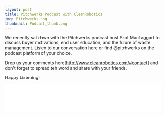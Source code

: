 ```yaml
---
layout: post
title: Pitchwerks Podcast with CleanRobotics
img: Pitchwerks.png
thumbnail: Podcast_thumb.png
---
```

We recently sat down with the Pitchwerks podcast host Scot MacTaggart to discuss buyer motivations, end user education, and the future of waste management. Listen to our conversation here or find @pitchwerks on the podcast platform of your choice.

Drop us your comments here[http://www.cleanrobotics.com/#contact] and don't forget to spread teh word and share with your friends.

Happy Listening!

<iframe style="border: none" src="//html5-player.libsyn.com/embed/episode/id/6133435/height/90/theme/custom/autoplay/no/autonext/no/thumbnail/yes/preload/no/no_addthis/no/direction/backward/render-playlist/no/custom-color/87A93A/" height="90" width="100%" scrolling="no"  allowfullscreen webkitallowfullscreen mozallowfullscreen oallowfullscreen msallowfullscreen></iframe>

